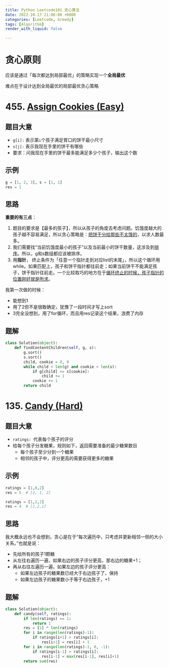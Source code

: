 ```yaml
---
title: Python Leetcode101 贪心算法
date: 2022-10-17 21:08:00 +0800
categories: [Leetcode, Greedy]
tags: [Algorithm]
render_with_liquid: false

---
```


# 贪心原则

应该是通过「每次都达到局部最优」的策略实现一个**全局最优**

难点在于设计达到全局最优的局部最优贪心策略

# 455. [Assign Cookies (Easy)](https://leetcode.cn/problems/assign-cookies/)

## 题目大意

- `g[i]:` 表示第`i`个孩子满足胃口的饼干最小尺寸
- `s[j]:` 表示我现在手里的饼干有哪些
- 要求：问我现在手里的饼干最多能满足多少个孩子，输出这个数

## 示例

```python
g = [1, 2, 3], s = [1, 1]
res = 1
```

## 思路

**重要的有三点**：

1. 题目的要求是【最多的孩子】，所以从孩子的角度去考虑问题。饥饿度越大的孩子越不容易满足，所以贪心策略是：<u>把饼干分给那些不太饿的</u>，以求人数最多。
2. 我们需要找“当前饥饿度最小的孩子”以及当前最小的饼干数量，这涉及到<u>排序</u>。所以，g和s数组都应该被排序。
3. 用**指针**， 终止条件为「任意一个指针走到对应list的末尾」，所以这个循环用while。如果匹配上，孩子和饼干指针都往前走；如果当前饼干不能满足孩子，饼干指针往前走。一个比较取巧的地方在于<u>循环终止的时候，孩子指针的位置刚好就是所求</u>。

我第一次做的时候：

- 能想到1
- 用了2但不是很敢确定，犹豫了一段时间才写上sort
- 3完全没想到，用了for循环，而且用res记录这个结果，浪费了内存

## 题解

```python
class Solution(object):
    def findContentChildren(self, g, s):
        g.sort()
        s.sort()
        child, cookie = 0, 0
        while child < len(g) and cookie < len(s):
            if g[child] <= s[cookie]:
                child += 1
            cookie += 1
        return child
```



# 135. [Candy (Hard)](https://leetcode.cn/problems/candy/)

## 题目大意

- `ratings: `代表每个孩子的评分
- 给每个孩子分发糖果，规则如下，返回需要准备的最少糖果数目
  - 每个孩子至少分到一个糖果
  - 相邻的孩子中，评分更高的需要获得更多的糖果

## 示例

```python
ratings = [1,0,2]
res = 5  # [2, 1, 2]
```

```python
ratings = [1,2,2]
res = 4  # [1,2,1]
```

## 思路

​	我大概永远也不会想到，贪心是在于“每次遍历中，只考虑并更新相邻一侧的大小关系。”也就是说：

- 先给所有的孩子1颗糖
- 从左往右遍历一遍，如果右边的孩子评分更高，那右边的糖果+1；
- 再从右往左遍历一遍，如果左边的孩子评分更高：
  - 如果左边孩子的糖果数已经大于右边孩子了，保持
  - 如果左边孩子的糖果数小于等于右边孩子，+1

## 题解

```python
class Solution(object):
    def candy(self, ratings):
        if len(ratings) == 1:
            return 1        
        res = [1] * len(ratings)
        for i in range(len(ratings)-1):
            if ratings[i+1] > ratings[i]:
                res[i+1] = res[i] + 1       
        for i in range(len(ratings)-1, 0, -1):
            if ratings[i-1] > ratings[i]:
                res[i-1] = max(res[i-1], res[i]+1)   
        return sum(res)
```

